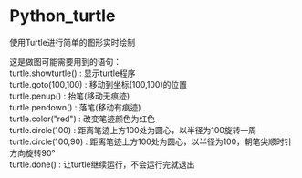 # Python_turtle
使用Turtle进行简单的图形实时绘制

这是做图可能需要用到的语句：<br>
turtle.showturtle() : 显示turtle程序<br>
turtle.goto(100,100) : 移动到坐标(100,100)的位置<br>
turtle.penup() : 抬笔(移动无痕迹)<br>
turtle.pendown() : 落笔(移动有痕迹)<br>
turtle.color("red") : 改变笔迹颜色为红色<br>
turtle.circle(100) : 距离笔迹上方100处为圆心，以半径为100旋转一周<br>
turtle.circle(100,90) : 距离笔迹上方100处为圆心，以半径为100，朝笔尖顺时针方向旋转90°<br>
turtle.done() : 让turtle继续运行，不会运行完就退出<br>
